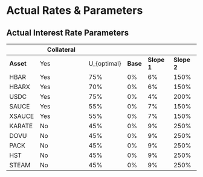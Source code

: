 # Actual Rates & Parameters

## Actual Interest Rate Parameters <a href="#variable-interest-rate-model-parameters" id="variable-interest-rate-model-parameters"></a>

<table data-header-hidden><thead><tr><th></th><th width="113">Collateral</th><th></th><th></th><th></th><th></th></tr></thead><tbody><tr><td><strong>Asset</strong></td><td>Yes</td><td><span class="math">U_{optimal}</span></td><td><strong>Base</strong></td><td><strong>Slope 1</strong></td><td><strong>Slope 2</strong></td></tr><tr><td>HBAR</td><td>Yes</td><td>75%</td><td>0%</td><td>6%</td><td>150%</td></tr><tr><td>HBARX</td><td>Yes</td><td>70%</td><td>0%</td><td>6%</td><td>150%</td></tr><tr><td>USDC</td><td>Yes</td><td>75%</td><td>0%</td><td>4%</td><td>200%</td></tr><tr><td>SAUCE</td><td>Yes</td><td>55%</td><td>0%</td><td>7%</td><td>150%</td></tr><tr><td>XSAUCE</td><td>Yes</td><td>55%</td><td>0%</td><td>7%</td><td>150%</td></tr><tr><td>KARATE</td><td>No</td><td>45%</td><td>0%</td><td>9%</td><td>250%</td></tr><tr><td>DOVU</td><td>No</td><td>45%</td><td>0%</td><td>9%</td><td>250%</td></tr><tr><td>PACK</td><td>No</td><td>45%</td><td>0%</td><td>9%</td><td>250%</td></tr><tr><td>HST</td><td>No</td><td>45%</td><td>0%</td><td>9%</td><td>250%</td></tr><tr><td>STEAM</td><td>No</td><td>45%</td><td>0%</td><td>9%</td><td>250%</td></tr></tbody></table>

